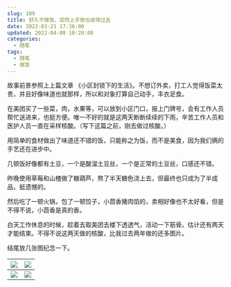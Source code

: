 ```yaml
---
slug: 109
title: 好久不做饭，突然上手倒也说得过去
date: 2022-03-21 17:36:00
updated: 2022-04-08 10:28:08
categories: 
  - 随笔
tags: 
  - 随笔
  - 做饭
---
```




故事前景参照上上篇文章 《小区封锁下的生活》。不想订外卖，打工人觉得饭菜太贵，并且好像味道也就那样，所以和对象打算自己动手，丰衣足食。

<!-- more -->

在美团买了一些菜，肉，水果等，可以放到小区门口，报上门牌号，会有工作人员帮忙送进来，也挺方便。唯一不好的就是这两天断断续续的下雨，辛苦工作人员和医护人员一直在采样核酸。（写下这篇之前，刚去做过核酸。）

用简单的食材做出了味道还不错的饭，只能称之为饭，而不是美食，因为我们俩的手艺还在进步中。

几顿饭好像都有土豆，一个是酸溜土豆丝，一个是正常的土豆丝，口感还不错。

昨晚使用草莓和山楂做了糖葫芦，熬了半天糖色浇上去，但最终也只成为了半成品，挺遗憾的。

然后吃了一顿火锅，包了一顿饺子，小茴香猪肉馅的，卖相好像也不太好看，但是不得不说，小茴香是真的香。

白天工作休息的时候，趁着去取美团去楼下透透气，活动一下筋骨。估计还有两天才能结束。不得不说这两天做的核酸，比我过去两年做的还多图片。

结尾放几张图纪念一下。

|![](https://imgurl.zburu.com/images/2022/03/22/51b994dfc21069ad8da0db2ed852dc7f.png)|![](https://imgurl.zburu.com/images/2022/03/22/d7958a8dfc0d37fa7ac909fbeacb14e2.png)|
|---|---|
|![](https://imgurl.zburu.com/images/2022/03/22/e5acc14667b06502d48c8371664d8105.png)|![](https://imgurl.zburu.com/images/2022/03/22/d6ab67df9e558c05cc6bda64c696756e.png)|






